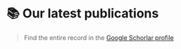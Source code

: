 # 📚 Our latest publications

> Find the entire record in the [Google Schorlar profile](https://scholar.google.es/citations?user=ElgNygIAAAAJ&hl=es&oi=ao)
